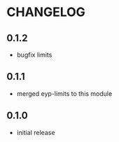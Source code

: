 # CHANGELOG

## 0.1.2

* bugfix limits

## 0.1.1

* merged eyp-limits to this module

## 0.1.0

* initial release
